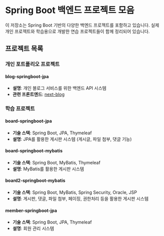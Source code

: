 # Spring Boot 백엔드 프로젝트 모음

이 저장소는 Spring Boot 기반의 다양한 백엔드 프로젝트를 포함하고 있습니다. 실제 개인 프로젝트와 학습용으로 개발한 연습 프로젝트들이 함께 정리되어 있습니다.

## 프로젝트 목록

### 개인 포트폴리오 프로젝트

#### blog-springboot-jpa

-   **설명**: 개인 블로그 서비스를 위한 백엔드 API 시스템
-   **관련 프론트엔드**: [next-blog](https://github.com/yhs-2551/react-next/tree/main/next-blog)

### 학습 프로젝트

#### board-springboot-jpa

-   **기술 스택**: Spring Boot, JPA, Thymeleaf
-   **설명**: JPA를 활용한 게시판 시스템 (게시글, 파일 첨부, 댓글 기능)

#### board-springboot-mybatis

-   **기술 스택**: Spring Boot, MyBatis, Thymeleaf
-   **설명**: MyBatis를 활용한 게시판 시스템

#### board2-springboot-mybatis

-   **기술 스택**: Spring Boot, MyBatis, Spring Security, Oracle, JSP
-   **설명**: 게시판, 댓글, 파일 첨부, 페이징, 권한처리 등을 활용한 게시판 시스템

#### member-springboot-jpa

-   **기술 스택**: Spring Boot, JPA, Thymeleaf
-   **설명**: 회원 관리 시스템
